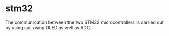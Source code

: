 # stm32
The communication between the two STM32 microcontrollers is carried out by using spi, using OLED as well as ADC.
